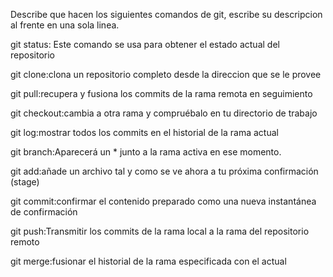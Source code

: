 Describe que hacen los siguientes comandos de git, escribe su descripcion al frente en una sola linea.

git status: Este comando se usa para obtener el estado actual del repositorio

git clone:clona un repositorio completo desde la direccion que se le provee

git pull:recupera y fusiona los commits de la rama remota en seguimiento

git checkout:cambia a otra rama y compruébalo en tu directorio de trabajo

git log:mostrar todos los commits en el historial de la rama actual

git branch:Aparecerá un * junto a la rama activa en ese momento.

git add:añade un archivo tal y como se ve ahora a tu próxima confirmación (stage)

git commit:confirmar el contenido preparado como una nueva instantánea de confirmación

git push:Transmitir los commits de la rama local a la rama del repositorio remoto

git merge:fusionar el historial de la rama especificada con el actual
